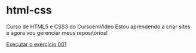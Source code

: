 # html-css
 Curso de HTML5 e CSS3 do CursoemVideo
Estou aprendendo a criar sites e agora vou gerenciar meus repositórios!

<a href="https://fmnathan.github.io/html-css/exercicios/ex001/index.html"> Executar o exercício 001 </a>  